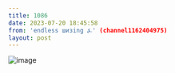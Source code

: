 ```yaml
---
title: 1086
date: 2023-07-20 18:45:58
from: 'endless шизing ⍼' (channel1162404975)
layout: post
---
```


![image](photos/photo_146@20-07-2023_18-45-58.jpg)


